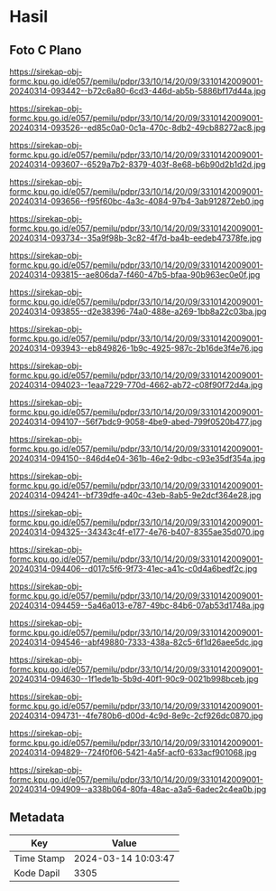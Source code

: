 # Hasil

## Foto C Plano

https://sirekap-obj-formc.kpu.go.id/e057/pemilu/pdpr/33/10/14/20/09/3310142009001-20240314-093442--b72c6a80-6cd3-446d-ab5b-5886bf17d44a.jpg

https://sirekap-obj-formc.kpu.go.id/e057/pemilu/pdpr/33/10/14/20/09/3310142009001-20240314-093526--ed85c0a0-0c1a-470c-8db2-49cb88272ac8.jpg

https://sirekap-obj-formc.kpu.go.id/e057/pemilu/pdpr/33/10/14/20/09/3310142009001-20240314-093607--6529a7b2-8379-403f-8e68-b6b90d2b1d2d.jpg

https://sirekap-obj-formc.kpu.go.id/e057/pemilu/pdpr/33/10/14/20/09/3310142009001-20240314-093656--f95f60bc-4a3c-4084-97b4-3ab912872eb0.jpg

https://sirekap-obj-formc.kpu.go.id/e057/pemilu/pdpr/33/10/14/20/09/3310142009001-20240314-093734--35a9f98b-3c82-4f7d-ba4b-eedeb47378fe.jpg

https://sirekap-obj-formc.kpu.go.id/e057/pemilu/pdpr/33/10/14/20/09/3310142009001-20240314-093815--ae806da7-f460-47b5-bfaa-90b963ec0e0f.jpg

https://sirekap-obj-formc.kpu.go.id/e057/pemilu/pdpr/33/10/14/20/09/3310142009001-20240314-093855--d2e38396-74a0-488e-a269-1bb8a22c03ba.jpg

https://sirekap-obj-formc.kpu.go.id/e057/pemilu/pdpr/33/10/14/20/09/3310142009001-20240314-093943--eb849826-1b9c-4925-987c-2b16de3f4e76.jpg

https://sirekap-obj-formc.kpu.go.id/e057/pemilu/pdpr/33/10/14/20/09/3310142009001-20240314-094023--1eaa7229-770d-4662-ab72-c08f90f72d4a.jpg

https://sirekap-obj-formc.kpu.go.id/e057/pemilu/pdpr/33/10/14/20/09/3310142009001-20240314-094107--56f7bdc9-9058-4be9-abed-799f0520b477.jpg

https://sirekap-obj-formc.kpu.go.id/e057/pemilu/pdpr/33/10/14/20/09/3310142009001-20240314-094150--846d4e04-361b-46e2-9dbc-c93e35df354a.jpg

https://sirekap-obj-formc.kpu.go.id/e057/pemilu/pdpr/33/10/14/20/09/3310142009001-20240314-094241--bf739dfe-a40c-43eb-8ab5-9e2dcf364e28.jpg

https://sirekap-obj-formc.kpu.go.id/e057/pemilu/pdpr/33/10/14/20/09/3310142009001-20240314-094325--34343c4f-e177-4e76-b407-8355ae35d070.jpg

https://sirekap-obj-formc.kpu.go.id/e057/pemilu/pdpr/33/10/14/20/09/3310142009001-20240314-094406--d017c5f6-9f73-41ec-a41c-c0d4a6bedf2c.jpg

https://sirekap-obj-formc.kpu.go.id/e057/pemilu/pdpr/33/10/14/20/09/3310142009001-20240314-094459--5a46a013-e787-49bc-84b6-07ab53d1748a.jpg

https://sirekap-obj-formc.kpu.go.id/e057/pemilu/pdpr/33/10/14/20/09/3310142009001-20240314-094546--abf49880-7333-438a-82c5-6f1d26aee5dc.jpg

https://sirekap-obj-formc.kpu.go.id/e057/pemilu/pdpr/33/10/14/20/09/3310142009001-20240314-094630--1f1ede1b-5b9d-40f1-90c9-0021b998bceb.jpg

https://sirekap-obj-formc.kpu.go.id/e057/pemilu/pdpr/33/10/14/20/09/3310142009001-20240314-094731--4fe780b6-d00d-4c9d-8e9c-2cf926dc0870.jpg

https://sirekap-obj-formc.kpu.go.id/e057/pemilu/pdpr/33/10/14/20/09/3310142009001-20240314-094829--724f0f06-5421-4a5f-acf0-633acf901068.jpg

https://sirekap-obj-formc.kpu.go.id/e057/pemilu/pdpr/33/10/14/20/09/3310142009001-20240314-094909--a338b064-80fa-48ac-a3a5-6adec2c4ea0b.jpg


## Metadata

| Key        | Value               |
| ---------- | ------------------- |
| Time Stamp | 2024-03-14 10:03:47 |
| Kode Dapil | 3305                |



